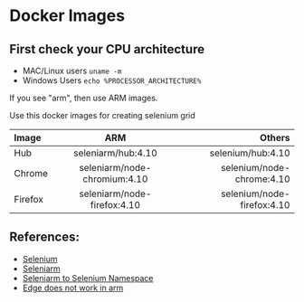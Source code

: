 # Docker Images

## First check your CPU architecture

- MAC/Linux users
`uname -m`
- Windows Users
`echo %PROCESSOR_ARCHITECTURE%`

If you see "arm", then use ARM images.

Use this docker images for creating selenium grid

| Image      | ARM | Others     |
| :---        |    :----:   |          ---: |
| Hub      | seleniarm/hub:4.10       | selenium/hub:4.10   |
| Chrome      | seleniarm/node-chromium:4.10       | selenium/node-chrome:4.10   |
| Firefox      | seleniarm/node-firefox:4.10       | selenium/node-firefox:4.10   |

## References:

- [Selenium](https://hub.docker.com/u/selenium)
- [Seleniarm](https://hub.docker.com/u/seleniarm)
- [Seleniarm to Selenium Namespace](https://github.com/SeleniumHQ/docker-selenium/issues/1847)
- [Edge does not work in arm](https://techcommunity.microsoft.com/t5/discussions/edge-for-linux-arm64/m-p/1532272)
